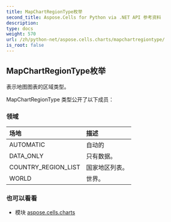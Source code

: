 ```yaml
---
title: MapChartRegionType枚举
second_title: Aspose.Cells for Python via .NET API 参考资料
description:
type: docs
weight: 570
url: /zh/python-net/aspose.cells.charts/mapchartregiontype/
is_root: false
---
```

## MapChartRegionType枚举
表示地图图表的区域类型。



MapChartRegionType 类型公开了以下成员：

### 领域
|场地|描述|
| :- | :- |
| AUTOMATIC |自动的|
| DATA_ONLY |只有数据。|
| COUNTRY_REGION_LIST |国家地区列表。|
| WORLD |世界。|



### 也可以看看
* 模块 [aspose.cells.charts](..)
